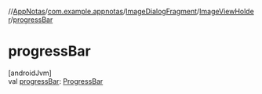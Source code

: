 //[AppNotas](../../../../index.md)/[com.example.appnotas](../../index.md)/[ImageDialogFragment](../index.md)/[ImageViewHolder](index.md)/[progressBar](progress-bar.md)

# progressBar

[androidJvm]\
val [progressBar](progress-bar.md): [ProgressBar](https://developer.android.com/reference/kotlin/android/widget/ProgressBar.html)
